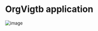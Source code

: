 # OrgVigtb application

![image](https://github.com/user-attachments/assets/40e43c59-63e1-4421-97fe-e05d780c1d88)
